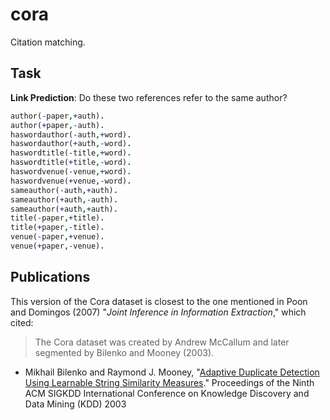 # cora

Citation matching.

## Task

**Link Prediction**: Do these two references refer to the same author?

```prolog
author(-paper,+auth).
author(+paper,-auth).
haswordauthor(-auth,+word).
haswordauthor(+auth,-word).
haswordtitle(-title,+word).
haswordtitle(+title,-word).
haswordvenue(-venue,+word).
haswordvenue(+venue,-word).
sameauthor(-auth,+auth).
sameauthor(+auth,-auth).
sameauthor(+auth,+auth).
title(-paper,+title).
title(+paper,-title).
venue(-paper,+venue).
venue(+paper,-venue).
```

## Publications

This version of the Cora dataset is closest to the one mentioned in
Poon and Domingos (2007) "*Joint Inference in Information Extraction*,"
which cited:

> The Cora dataset was created by Andrew McCallum and later segmented by
> Bilenko and Mooney (2003).

- Mikhail Bilenko and Raymond J. Mooney, "[Adaptive Duplicate Detection Using Learnable String Similarity Measures](https://doi.org/10.1145/956750.956759)." Proceedings of the Ninth ACM SIGKDD International Conference on Knowledge Discovery and Data Mining (KDD) 2003
